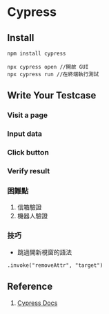 # Cypress

## Install
```
npm install cypress

npx cypress open //開啟 GUI
npx cypress run //在終端執行測試
```

## Write Your Testcase
### Visit a page
### Input data
### Click button
### Verify result

### 困難點
1. 信箱驗證
2. 機器人驗證

### 技巧
- 跳過開新視窗的語法
```
.invoke("removeAttr", "target")
```
## Reference
1. [Cypress Docs](https://docs.cypress.io/guides/end-to-end-testing/writing-your-first-end-to-end-test)
